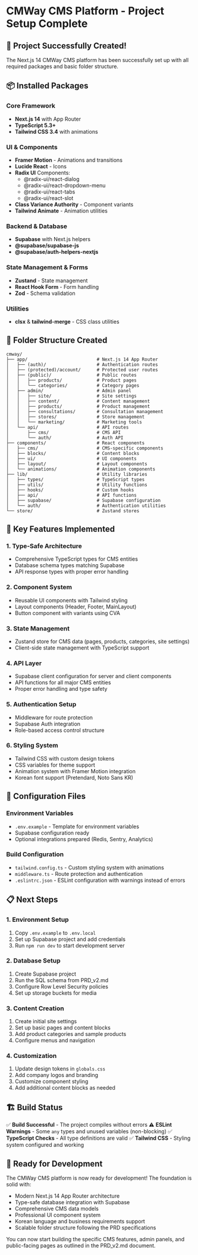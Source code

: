 # CMWay CMS Platform - Project Setup Complete

## 🎉 Project Successfully Created!

The Next.js 14 CMWay CMS platform has been successfully set up with all required packages and basic folder structure.

## 📦 Installed Packages

### Core Framework
- **Next.js 14** with App Router
- **TypeScript 5.3+**
- **Tailwind CSS 3.4** with animations

### UI & Components
- **Framer Motion** - Animations and transitions
- **Lucide React** - Icons
- **Radix UI** Components:
  - @radix-ui/react-dialog
  - @radix-ui/react-dropdown-menu
  - @radix-ui/react-tabs
  - @radix-ui/react-slot
- **Class Variance Authority** - Component variants
- **Tailwind Animate** - Animation utilities

### Backend & Database
- **Supabase** with Next.js helpers
- **@supabase/supabase-js**
- **@supabase/auth-helpers-nextjs**

### State Management & Forms
- **Zustand** - State management
- **React Hook Form** - Form handling
- **Zod** - Schema validation

### Utilities
- **clsx** & **tailwind-merge** - CSS class utilities

## 📁 Folder Structure Created

```
cmway/
├── app/                          # Next.js 14 App Router
│   ├── (auth)/                   # Authentication routes
│   ├── (protected)/account/      # Protected user routes
│   ├── (public)/                 # Public routes
│   │   ├── products/             # Product pages
│   │   └── categories/           # Category pages
│   ├── admin/                    # Admin panel
│   │   ├── site/                 # Site settings
│   │   ├── content/              # Content management
│   │   ├── products/             # Product management
│   │   ├── consultations/        # Consultation management
│   │   ├── stores/               # Store management
│   │   └── marketing/            # Marketing tools
│   └── api/                      # API routes
│       ├── cms/                  # CMS API
│       └── auth/                 # Auth API
├── components/                   # React components
│   ├── cms/                      # CMS-specific components
│   ├── blocks/                   # Content blocks
│   ├── ui/                       # UI components
│   ├── layout/                   # Layout components
│   └── animations/               # Animation components
├── lib/                          # Utility libraries
│   ├── types/                    # TypeScript types
│   ├── utils/                    # Utility functions
│   ├── hooks/                    # Custom hooks
│   ├── api/                      # API functions
│   ├── supabase/                 # Supabase configuration
│   └── auth/                     # Authentication utilities
└── store/                        # Zustand stores
```

## 🚀 Key Features Implemented

### 1. Type-Safe Architecture
- Comprehensive TypeScript types for CMS entities
- Database schema types matching Supabase
- API response types with proper error handling

### 2. Component System
- Reusable UI components with Tailwind styling
- Layout components (Header, Footer, MainLayout)
- Button component with variants using CVA

### 3. State Management
- Zustand store for CMS data (pages, products, categories, site settings)
- Client-side state management with TypeScript support

### 4. API Layer
- Supabase client configuration for server and client components
- API functions for all major CMS entities
- Proper error handling and type safety

### 5. Authentication Setup
- Middleware for route protection
- Supabase Auth integration
- Role-based access control structure

### 6. Styling System
- Tailwind CSS with custom design tokens
- CSS variables for theme support
- Animation system with Framer Motion integration
- Korean font support (Pretendard, Noto Sans KR)

## 🔧 Configuration Files

### Environment Variables
- `.env.example` - Template for environment variables
- Supabase configuration ready
- Optional integrations prepared (Redis, Sentry, Analytics)

### Build Configuration
- `tailwind.config.ts` - Custom styling system with animations
- `middleware.ts` - Route protection and authentication
- `.eslintrc.json` - ESLint configuration with warnings instead of errors

## 📋 Next Steps

### 1. Environment Setup
1. Copy `.env.example` to `.env.local`
2. Set up Supabase project and add credentials
3. Run `npm run dev` to start development server

### 2. Database Setup
1. Create Supabase project
2. Run the SQL schema from PRD_v2.md
3. Configure Row Level Security policies
4. Set up storage buckets for media

### 3. Content Creation
1. Create initial site settings
2. Set up basic pages and content blocks
3. Add product categories and sample products
4. Configure menus and navigation

### 4. Customization
1. Update design tokens in `globals.css`
2. Add company logos and branding
3. Customize component styling
4. Add additional content blocks as needed

## 🏗️ Build Status

✅ **Build Successful** - The project compiles without errors
⚠️ **ESLint Warnings** - Some `any` types and unused variables (non-blocking)
✅ **TypeScript Checks** - All type definitions are valid
✅ **Tailwind CSS** - Styling system configured and working

## 🚀 Ready for Development

The CMWay CMS platform is now ready for development! The foundation is solid with:

- Modern Next.js 14 App Router architecture
- Type-safe database integration with Supabase
- Comprehensive CMS data models
- Professional UI component system
- Korean language and business requirements support
- Scalable folder structure following the PRD specifications

You can now start building the specific CMS features, admin panels, and public-facing pages as outlined in the PRD_v2.md document.